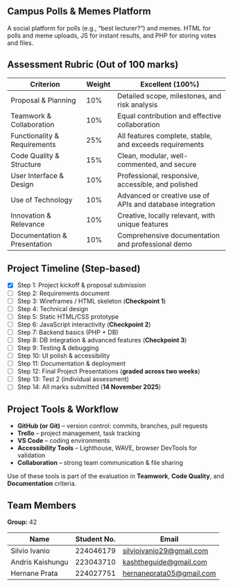 ## **Campus Polls & Memes Platform**

A social platform for polls (e.g., “best lecturer?”) and memes. HTML for polls and meme uploads, JS for instant results, and PHP for storing votes and files.

## **Assessment Rubric (Out of 100 marks)**

| **Criterion** | **Weight** | **Excellent (100%)** |
| --- | --- | --- |
| Proposal & Planning | 10% | Detailed scope, milestones, and risk analysis |
| Teamwork & Collaboration | 10% | Equal contribution and effective collaboration |
| Functionality & Requirements | 25% | All features complete, stable, and exceeds requirements |
| Code Quality & Structure | 15% | Clean, modular, well-commented, and secure |
| User Interface & Design | 10% | Professional, responsive, accessible, and polished |
| Use of Technology | 10% | Advanced or creative use of APIs and database integration |
| Innovation & Relevance | 10% | Creative, locally relevant, with unique features |
| Documentation & Presentation | 10% | Comprehensive documentation and professional demo |

## **Project Timeline (Step-based)**

- [x]  Step 1: Project kickoff & proposal submission
- [ ]  Step 2: Requirements document
- [ ]  Step 3: Wireframes / HTML skeleton (**Checkpoint 1**)
- [ ]  Step 4: Technical design
- [ ]  Step 5: Static HTML/CSS prototype
- [ ]  Step 6: JavaScript interactivity (**Checkpoint 2**)
- [ ]  Step 7: Backend basics (PHP + DB)
- [ ]  Step 8: DB integration & advanced features (**Checkpoint 3**)
- [ ]  Step 9: Testing & debugging
- [ ]  Step 10: UI polish & accessibility
- [ ]  Step 11: Documentation & deployment
- [ ]  Step 12: Final Project Presentations (**graded across two weeks**)
- [ ]  Step 13: Test 2 (individual assessment)
- [ ]  Step 14: All marks submitted (**14 November 2025**)

## **Project Tools & Workflow**

- **GitHub (or Git)** – version control: commits, branches, pull requests
- **Trello** – project management, task tracking
- **VS Code** – coding environments
- **Accessibility Tools** – Lighthouse, WAVE, browser DevTools for validation
- **Collaboration** – strong team communication & file sharing

Use of these tools is part of the evaluation in **Teamwork**, **Code Quality**, and **Documentation** criteria.

## Team Members

**Group:** 42

| **Name** | **Student No.** | **Email** |
| --- | --- | --- |
| Silvio Ivanio | 224046179 | [silvioivanio29@gmail.com](mailto:silvioivanio29@gmail.com) |
| Andris Kaishungu | 223043710 | [kashtheguide@gmail.com](mailto:kashtheguide@gmail.com) |
| Hernane Prata | 224027751 | [hernaneprata05@gmail.com](mailto:hernaneprata05@gmail.com) |
